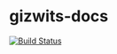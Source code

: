 # gizwits-docs

[![Build Status](https://travis-ci.org/gizwits-docs/gizwits-docs.svg?branch=master)](https://travis-ci.org/gizwits-docs/gizwits-docs)